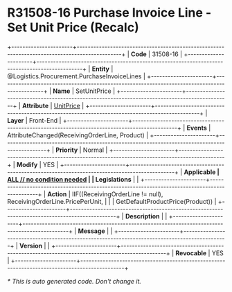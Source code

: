 ﻿---
erp.type: front-end-business-rule
erp.entity: Logistics.Procurement.PurchaseInvoiceLines
---

# R31508-16 Purchase Invoice Line - Set Unit Price (Recalc)
+----------------------+----------------------------------------------------------------------------------------------+
| **Code**             | 31508-16                                                                                     |
+----------------------+----------------------------------------------------------------------------------------------+
| **Entity**           | @Logistics.Procurement.PurchaseInvoiceLines                                                  |
+----------------------+----------------------------------------------------------------------------------------------+
| **Name**             | SetUnitPrice                                                                                 |
+----------------------+----------------------------------------------------------------------------------------------+
| **Attribute**        | [UnitPrice](../entities/Logistics.Procurement.PurchaseInvoiceLines.md#unitprice)             |
+----------------------+----------------------------------------------------------------------------------------------+
| **Layer**            | Front-End                                                                                    |
+----------------------+----------------------------------------------------------------------------------------------+
| **Events**           | AttributeChanged(ReceivingOrderLine, Product)                                                |
+----------------------+----------------------------------------------------------------------------------------------+
| **Priority**         | Normal                                                                                       |
+----------------------+----------------------------------------------------------------------------------------------+
| **Modify**           | YES                                                                                          |
+----------------------+----------------------------------------------------------------------------------------------+
| **Applicable         | [ALL // no condition needed](xref:applicable-legislations)                                   |
| Legislations**       |                                                                                              |
+----------------------+----------------------------------------------------------------------------------------------+
| **Action**           | IIF((ReceivingOrderLine != null), ReceivingOrderLine.PricePerUnit,                           |
|                      | GetDefaultProductPrice(Product))                                                             |
+----------------------+----------------------------------------------------------------------------------------------+
| **Description**      |                                                                                              |
+----------------------+----------------------------------------------------------------------------------------------+
| **Message**          |                                                                                              |
+----------------------+----------------------------------------------------------------------------------------------+
| **Version**          |                                                                                              |
+----------------------+----------------------------------------------------------------------------------------------+
| **Revocable**        | YES                                                                                          |
+----------------------+----------------------------------------------------------------------------------------------+

*\* This is auto generated code. Don't change it.*
